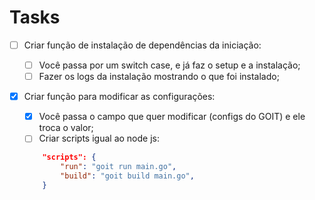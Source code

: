 # Tasks

- [ ] Criar função de instalação de dependências da iniciação:

    - [ ] Você passa por um switch case, e já faz o setup e a instalação;
    - [ ] Fazer os logs da instalação mostrando o que foi instalado;

- [x] Criar função para modificar as configurações:

    - [x] Você passa o campo que quer modificar (configs do GOIT) e ele troca o valor;
    - [ ] Criar scripts igual ao node js:

    ```json
        "scripts": {
            "run": "goit run main.go",
            "build": "goit build main.go",
        }
    ```
